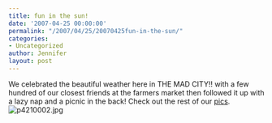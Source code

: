 ```yaml
---
title: fun in the sun!
date: '2007-04-25 00:00:00'
permalink: "/2007/04/25/20070425fun-in-the-sun/"
categories:
- Uncategorized
author: Jennifer
layout: post
---
```


We celebrated the beautiful weather here in THE MAD CITY!! with a few hundred of our closest friends at the farmers market then followed it up with a lazy nap and a picnic in the back! Check out the rest of our [pics](http://www.flickr.com/photos/jenniferandJennifers_photos/ "pics").<img id="image166" alt="p4210002.jpg" src="http://static.squarespace.com/static/50db6bb3e4b015296cd43789/50dfa5b1e4b0dc6320e0b5ea/50dfa5b1e4b0dc6320e0b685/1177518513000/?format=original" />
